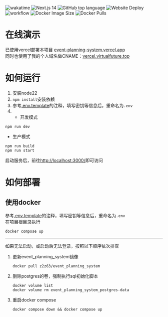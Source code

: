 ![wakatime](https://wakatime.com/badge/user/eb532fc7-fa02-42d4-9a30-60b555075854/project/183a8824-dd12-4c71-9cfc-011a62864de2.svg)
![Next.js 14](https://img.shields.io/badge/Next.js-14-blue?logo=next.js)
![GitHub top language](https://img.shields.io/github/languages/top/z2z63/event_planning_system?logo=typescript)
![Website Deploy](https://deploy-badge.vercel.app/?url=https://event-planning-system.vercel.app/&name=vercel&logo=vercel)
![workflow](https://github.com/z2z63/event_planning_system/actions/workflows/build-docker-image.yaml/badge.svg)
![Docker Image Size](https://img.shields.io/docker/image-size/z2z63/event_planning_system?logo=docker)
![Docker Pulls](https://img.shields.io/docker/pulls/z2z63/event_planning_system?logo=docker)

# 在线演示

已使用vercel部署本项目 [event-planning-system.vercel.app](https://event-planning-system.vercel.app/)  
同时也使用了我的个人域名做CNAME：[vercel.virtualfuture.top](https://vercel.virtualfuture.top/)
# 如何运行

1. 安装node22
2. `npm install`安装依赖
3. 参考[.env.template](.env.template)的注释，填写密钥等信息后，重命名为`.env`
4.
   - 开发模式
```shell
npm run dev
```
   - 生产模式
```shell
npm run build
npm run start
```

启动服务后，前往<http://localhost:3000/>即可访问

# 如何部署

## 使用docker

参考[.env.template](.env.template)的注释，填写密钥等信息后，重命名为`.env`  
在项目根目录执行

```shell
docker compose up
```

---
如果无法启动，或启动后无法登录，按照以下顺序依次排查

1. 更新event_planning_system镜像
   ```shell
   docker pull z2z63/event_planning_system
   ```
2. 删除postgres的卷，强制执行sql初始化脚本
   ```shell
   docker volume list
   docker volume rm event_planning_system_postgres-data
   ```
3. 重启docker compose
   ```shell
   docker compose down && docker compose up
   ```